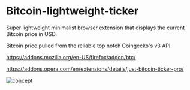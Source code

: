# Bitcoin-lightweight-ticker

Super lightweight minimalist browser extension that displays the current Bitcoin price in USD.

Bitcoin price pulled from the reliable top notch Coingecko's v3 API.

https://addons.mozilla.org/en-US/firefox/addon/btc/

https://addons.opera.com/en/extensions/details/just-bitcoin-ticker-pro/



![concept](https://raw.githubusercontent.com/nfl0/Bitcoin-lightweight-ticker/master/Docs/sound.png)
